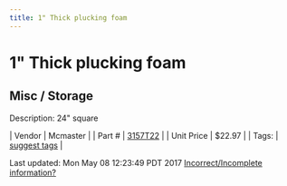 ```yaml
---
title: 1" Thick plucking foam
---
```


# 1" Thick plucking foam
## Misc / Storage
Description: 	24" square 

| Vendor | Mcmaster | 
| Part # | [3157T22](https://www.mcmaster.com/#3157T22) | 
| Unit Price | $22.97 | 
| Tags: | [suggest tags](https://docs.google.com/forms/d/e/1FAIpQLSeWyY8v3RgOty-MyWmh9U0iivNYN_molChYyS-0U-o-kOAv_g/viewform) | 

Last updated: Mon May 08 12:23:49 PDT 2017
 [Incorrect/Incomplete information?](https://docs.google.com/forms/d/e/1FAIpQLSeWyY8v3RgOty-MyWmh9U0iivNYN_molChYyS-0U-o-kOAv_g/viewform)